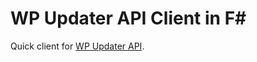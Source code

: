 # WP Updater API Client in F#

Quick client for [WP Updater API](https://wordpress.org/plugins/wp-updater-api/).
